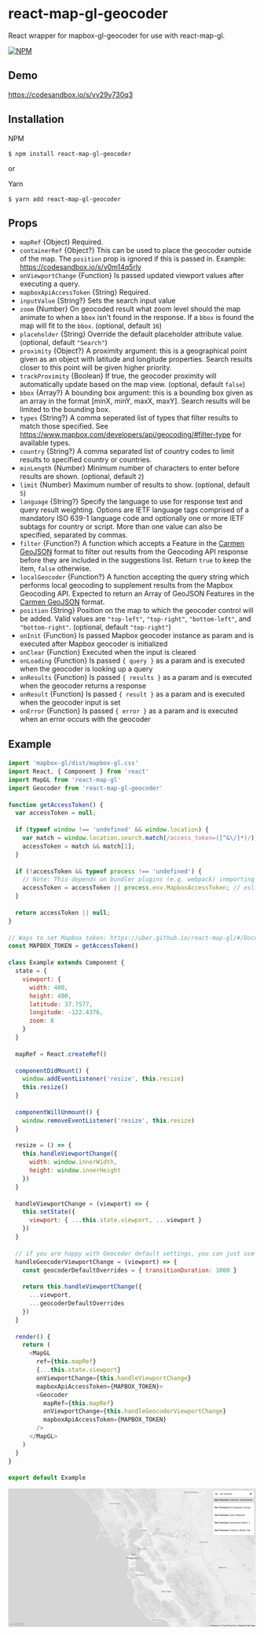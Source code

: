 # react-map-gl-geocoder

React wrapper for mapbox-gl-geocoder for use with react-map-gl.

[![NPM](https://img.shields.io/npm/v/react-map-gl-geocoder.svg)](https://www.npmjs.com/package/react-map-gl-geocoder)


## Demo

https://codesandbox.io/s/vv29y730q3

## Installation
NPM
```
$ npm install react-map-gl-geocoder
```

or

Yarn
```
$ yarn add react-map-gl-geocoder
```


## Props
  - `mapRef` {Object} Required. 
  - `containerRef` {Object?} This can be used to place the geocoder outside of the map. The `position` prop is ignored if this is passed in. Example: https://codesandbox.io/s/v0m14q5rly
  - `onViewportChange` {Function} Is passed updated viewport values after executing a query.
  - `mapboxApiAccessToken` {String} Required.
  - `inputValue` {String?} Sets the search input value
  - `zoom` {Number} On geocoded result what zoom level should the map animate to when a `bbox` isn't found in the response. If a `bbox` is found the map will fit to the `bbox`. (optional, default `16`)
  - `placeholder` {String} Override the default placeholder attribute value. (optional, default `"Search"`)
  - `proximity` {Object?} A proximity argument: this is
      a geographical point given as an object with latitude and longitude
      properties. Search results closer to this point will be given
      higher priority.
  - `trackProximity` {Boolean} If true, the geocoder proximity will automatically update based on the map view. (optional, default `false`)
  - `bbox` {Array?} A bounding box argument: this is
      a bounding box given as an array in the format [minX, minY, maxX, maxY].
      Search results will be limited to the bounding box.
  - `types` {String?} A comma seperated list of types that filter
      results to match those specified. See <https://www.mapbox.com/developers/api/geocoding/#filter-type>
      for available types.
  - `country` {String?} A comma separated list of country codes to
      limit results to specified country or countries.
  - `minLength` {Number} Minimum number of characters to enter before results are shown. (optional, default `2`)
  - `limit` {Number} Maximum number of results to show. (optional, default `5`)
  - `language` {String?} Specify the language to use for response text and query result weighting. Options are IETF language tags comprised of a mandatory ISO 639-1 language code and optionally one or more IETF subtags for country or script. More than one value can also be specified, separated by commas.
  - `filter` {Function?} A function which accepts a Feature in the [Carmen GeoJSON](https://github.com/mapbox/carmen/blob/master/carmen-geojson.md) format to filter out results from the Geocoding API response before they are included in the suggestions list. Return `true` to keep the item, `false` otherwise.
  - `localGeocoder` {Function?} A function accepting the query string which performs local geocoding to supplement results from the Mapbox Geocoding API. Expected to return an Array of GeoJSON Features in the [Carmen GeoJSON](https://github.com/mapbox/carmen/blob/master/carmen-geojson.md) format.
  - `position` {String} Position on the map to which the geocoder control will be added. Valid values are `"top-left"`, `"top-right"`, `"bottom-left"`, and `"bottom-right"`. (optional, default `"top-right"`)
  - `onInit` {Function} Is passed Mapbox geocoder instance as param and is executed after Mapbox geocoder is initialized
  - `onClear` {Function} Executed when the input is cleared
  - `onLoading` {Function} Is passed `{ query }` as a param and is executed when the geocoder is looking up a query
  - `onResults` {Function} Is passed `{ results }` as a param and is executed when the geocoder returns a response
  - `onResult` {Function} Is passed `{ result }` as a param and is executed when the geocoder input is set
  - `onError` {Function} Is passed `{ error }` as a param and is executed when an error occurs with the geocoder
  
  
  
## Example
```js
import 'mapbox-gl/dist/mapbox-gl.css'
import React, { Component } from 'react'
import MapGL from 'react-map-gl'
import Geocoder from 'react-map-gl-geocoder'

function getAccessToken() {
  var accessToken = null;

  if (typeof window !== 'undefined' && window.location) {
    var match = window.location.search.match(/access_token=([^&\/]*)/);
    accessToken = match && match[1];
  }

  if (!accessToken && typeof process !== 'undefined') {
    // Note: This depends on bundler plugins (e.g. webpack) inmporting environment correctly
    accessToken = accessToken || process.env.MapboxAccessToken; // eslint-disable-line
  }

  return accessToken || null;
}

// Ways to set Mapbox token: https://uber.github.io/react-map-gl/#/Documentation/getting-started/about-mapbox-tokens
const MAPBOX_TOKEN = getAccessToken()

class Example extends Component {
  state = {
    viewport: {
      width: 400,
      height: 400,
      latitude: 37.7577,
      longitude: -122.4376,
      zoom: 8
    }
  }

  mapRef = React.createRef()

  componentDidMount() {
    window.addEventListener('resize', this.resize)
    this.resize()
  }

  componentWillUnmount() {
    window.removeEventListener('resize', this.resize)
  }

  resize = () => {
    this.handleViewportChange({
      width: window.innerWidth,
      height: window.innerHeight
    })
  }

  handleViewportChange = (viewport) => {
    this.setState({
      viewport: { ...this.state.viewport, ...viewport }
    })
  }

  // if you are happy with Geocoder default settings, you can just use handleViewportChange directly
  handleGeocoderViewportChange = (viewport) => {
    const geocoderDefaultOverrides = { transitionDuration: 1000 }

    return this.handleViewportChange({
      ...viewport,
      ...geocoderDefaultOverrides
    })
  }

  render() {
    return (
      <MapGL
        ref={this.mapRef}
        {...this.state.viewport}
        onViewportChange={this.handleViewportChange}
        mapboxApiAccessToken={MAPBOX_TOKEN}>
        <Geocoder
          mapRef={this.mapRef}
          onViewportChange={this.handleGeocoderViewportChange}
          mapboxApiAccessToken={MAPBOX_TOKEN}
        />
      </MapGL>
    )
  }
}

export default Example

```

![react-map-gl-geocoder example screenshot](react-map-gl-geocoder-screenshot.png)
